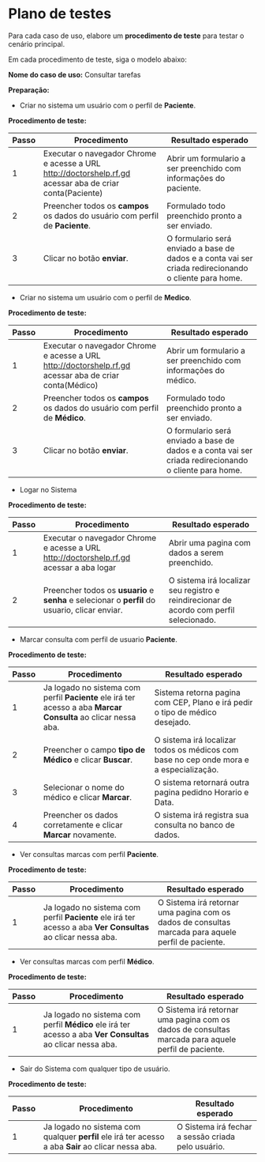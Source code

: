 # Plano de testes

Para cada caso de uso, elabore um **procedimento de teste** para testar o cenário principal.

Em cada procedimento de teste, siga o modelo abaixo:

**Nome do caso de uso:** Consultar tarefas

**Preparação:**

* Criar no sistema um usuário com o perfil de **Paciente**.


**Procedimento de teste:**

| Passo | Procedimento | Resultado esperado |
| --- | --- | --- |
| 1 | Executar o navegador Chrome e acesse a URL http://doctorshelp.rf.gd acessar aba de criar conta(Paciente) | Abrir um formulario a ser preenchido com informações do paciente.|
| 2 | Preencher todos os **campos** os dados do usuário com perfil de **Paciente**. | Formulado todo preenchido pronto a ser enviado. |
| 3 | Clicar no botão **enviar**. | O formulario será enviado a base de dados e a conta vai ser criada redirecionando o cliente para home. |


* Criar no sistema um usuário com o perfil de **Medico**.


**Procedimento de teste:**

| Passo | Procedimento | Resultado esperado |
| --- | --- | --- |
| 1 | Executar o navegador Chrome e acesse a URL http://doctorshelp.rf.gd acessar aba de criar conta(Médico) | Abrir um formulario a ser preenchido com informações do médico.|
| 2 | Preencher todos os **campos** os dados do usuário com perfil de **Médico**. | Formulado todo preenchido pronto a ser enviado. |
| 3 | Clicar no botão **enviar**. | O formulario será enviado a base de dados e a conta vai ser criada redirecionando o cliente para home. |


* Logar no Sistema


**Procedimento de teste:**

| Passo | Procedimento | Resultado esperado |
| --- | --- | --- |
| 1 | Executar o navegador Chrome e acesse a URL http://doctorshelp.rf.gd acessar a aba logar  | Abrir uma pagina com dados a serem preenchido.|
| 2 | Preencher todos os **usuario** e **senha** e selecionar o **perfil** do usuario, clicar enviar. | O sistema irá localizar seu registro e reindirecionar de acordo com perfil selecionado. |

* Marcar consulta com perfil de usuario **Paciente**.


**Procedimento de teste:**

| Passo | Procedimento | Resultado esperado |
| --- | --- | --- |
| 1 | Ja logado no sistema com perfil **Paciente** ele irá ter acesso a aba **Marcar Consulta** ao clicar nessa aba.| Sistema retorna pagina com CEP, Plano e irá pedir o tipo de médico desejado.|
| 2 | Preencher o campo **tipo de Médico** e clicar **Buscar**. | O sistema irá localizar todos os médicos com base no cep onde mora e a especialização. |
| 3 | Selecionar o nome do médico e clicar **Marcar**. | O sistema retornará outra pagina pedidno Horario e Data. |
| 4 | Preencher os dados corretamente e clicar **Marcar** novamente. | O sistema irá registra sua consulta no banco de dados. |

* Ver consultas marcas com perfil **Paciente**.


**Procedimento de teste:**

| Passo | Procedimento | Resultado esperado |
| --- | --- | --- |
| 1 | Ja logado no sistema com perfil **Paciente** ele irá ter acesso a aba **Ver Consultas** ao clicar nessa aba.| O Sistema irá retornar uma pagina com os dados de consultas marcada para aquele perfil de paciente.|

* Ver consultas marcas com perfil **Médico**.


**Procedimento de teste:**

| Passo | Procedimento | Resultado esperado |
| --- | --- | --- |
| 1 | Ja logado no sistema com perfil **Médico** ele irá ter acesso a aba **Ver Consultas** ao clicar nessa aba.| O Sistema irá retornar uma pagina com os dados de consultas marcada para aquele perfil de paciente.|


* Sair do Sistema com qualquer tipo de usuário.


**Procedimento de teste:**

| Passo | Procedimento | Resultado esperado |
| --- | --- | --- |
| 1 | Ja logado no sistema com qualquer **perfil** ele irá ter acesso a aba **Sair** ao clicar nessa aba.| O Sistema irá fechar a sessão criada pelo usuário.|


